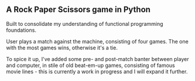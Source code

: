 ## A Rock Paper Scissors game in Python

Built to consolidate my understanding of functional programming foundations.

User plays a match against the machine, consisting of four games. The one with the most games wins, otherwise it's a tie.

To spice it up, I've added some pre- and post-match banter between player and computer, in stile of old beat-em-up games, consisting of famous movie lines - this is currently a work in progress and I will expand it further.
